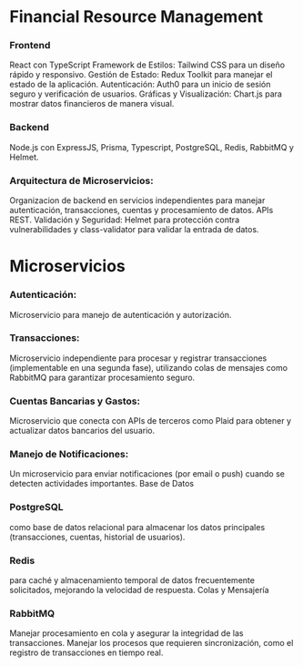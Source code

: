 # Financial Resource Management

### Frontend

React con TypeScript
Framework de Estilos: Tailwind CSS para un diseño rápido y responsivo.
Gestión de Estado: Redux Toolkit para manejar el estado de la aplicación.
Autenticación: Auth0 para un inicio de sesión seguro y verificación de usuarios.
Gráficas y Visualización: Chart.js para mostrar datos financieros de manera visual.

### Backend

Node.js con ExpressJS, Prisma, Typescript, PostgreSQL, Redis, RabbitMQ y Helmet.

### Arquitectura de Microservicios:

Organizacion de backend en servicios independientes para manejar autenticación, transacciones, cuentas y procesamiento de datos.
APIs REST.
Validación y Seguridad: Helmet para protección contra vulnerabilidades y class-validator para validar la entrada de datos.

# Microservicios

### Autenticación:

Microservicio para manejo de autenticación y autorización.

### Transacciones:

Microservicio independiente para procesar y registrar transacciones (implementable en una segunda fase), utilizando colas de mensajes como RabbitMQ para garantizar procesamiento seguro.

### Cuentas Bancarias y Gastos:

Microservicio que conecta con APIs de terceros como Plaid para obtener y actualizar datos bancarios del usuario.

### Manejo de Notificaciones:

Un microservicio para enviar notificaciones (por email o push) cuando se detecten actividades importantes.
Base de Datos

### PostgreSQL

como base de datos relacional para almacenar los datos principales (transacciones, cuentas, historial de usuarios).

### Redis

para caché y almacenamiento temporal de datos frecuentemente solicitados, mejorando la velocidad de respuesta.
Colas y Mensajería

### RabbitMQ

Manejar procesamiento en cola y asegurar la integridad de las transacciones. Manejar los procesos que requieren sincronización, como el registro de transacciones en tiempo real.

